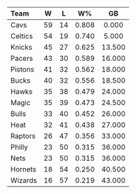 | Team                             |  W  |  L  |  W%   |   GB   |
|:---------------------------------|:---:|:---:|:-----:|:------:|
| [](/r/clevelandcavs) Cavs        | 59  | 14  | 0.808 | 0.000  |
| [](/r/bostonceltics) Celtics     | 54  | 19  | 0.740 | 5.000  |
| [](/r/nyknicks) Knicks           | 45  | 27  | 0.625 | 13.500 |
| [](/r/pacers) Pacers             | 43  | 30  | 0.589 | 16.000 |
| [](/r/detroitpistons) Pistons    | 41  | 32  | 0.562 | 18.000 |
| [](/r/mkebucks) Bucks            | 40  | 32  | 0.556 | 18.500 |
| [](/r/atlantahawks) Hawks        | 35  | 38  | 0.479 | 24.000 |
| [](/r/orlandomagic) Magic        | 35  | 39  | 0.473 | 24.500 |
| [](/r/chicagobulls) Bulls        | 33  | 40  | 0.452 | 26.000 |
| [](/r/heat) Heat                 | 32  | 41  | 0.438 | 27.000 |
| [](/r/torontoraptors) Raptors    | 26  | 47  | 0.356 | 33.000 |
| [](/r/sixers) Philly             | 23  | 50  | 0.315 | 36.000 |
| [](/r/gonets) Nets               | 23  | 50  | 0.315 | 36.000 |
| [](/r/charlottehornets) Hornets  | 18  | 54  | 0.250 | 40.500 |
| [](/r/washingtonwizards) Wizards | 16  | 57  | 0.219 | 43.000 |